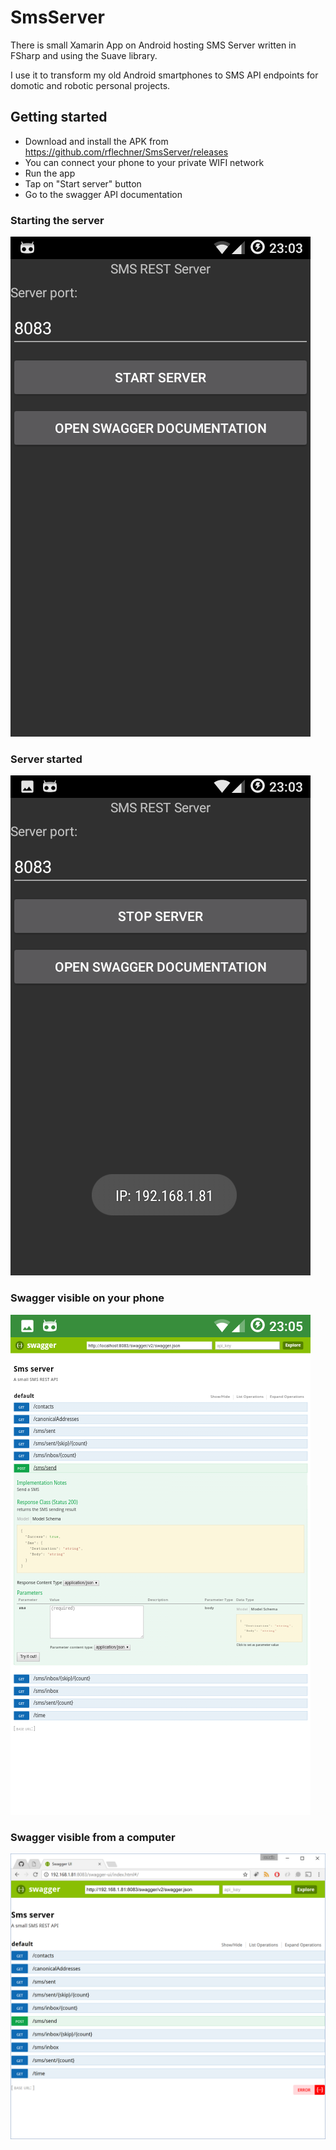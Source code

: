 # SmsServer

There is small Xamarin App on Android hosting SMS Server written in FSharp and using the Suave library.

I use it to transform my old Android smartphones to SMS API endpoints for domotic and robotic personal projects.

## Getting started

- Download and install the APK from https://github.com/rflechner/SmsServer/releases 
- You can connect your phone to your private WIFI network
- Run the app
- Tap on "Start server" button
- Go to the swagger API documentation

### Starting the server

![img](images/screens/Screenshot_20160920-230332.png)

### Server started

![img](images/screens/Screenshot_20160920-230341.png)

### Swagger visible on your phone

![img](images/screens/Screenshot_20160920-230512.png)

### Swagger visible from a computer

![img](images/screens/screen_pc1.png)

